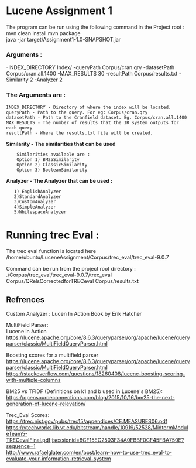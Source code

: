 # Lucene Assignment 1 
The program can be run using the following command in the Project root :
mvn clean install 
mvn package  
java -jar target/Assignment1-1.0-SNAPSHOT.jar

### Arguments : 
-INDEX_DIRECTORY Index/ -queryPath Corpus/cran.qry -datasetPath Corpus/cran.all.1400 -MAX_RESULTS 30  -resultPath Corpus/results.txt -Similarity 2 -Analyzer 2  


### The Arguments are : 
```
INDEX_DIRECTORY - Directory of where the index will be located.   
queryPath - Path to the query. For eg: Corpus/cran.qry  
datasetPath - Path to the Cranfield dataset. Eg. Corpus/cran.all.1400  
MAX_RESULTS - The number of results that the IR system outputs for each query  
resultPath - Where the results.txt file will be created. 
``` 

**Similarity - The similarities that can be used**  

        Similarities available are :  
        Option 1) BM25Similarity  
        Option 2) ClassicSimilarity  
        Option 3) BooleanSimilarity  
                
**Analyzer - The Analyzer that can be used :**  
```
   1) EnglishAnalyzer  
   2)StandardAnalyzer  
   3)CustomAnalyzer  
   4)SimpleAnalyzer  
   5)WhitespaceAnalyzer  
```           
# Running trec Eval : 

The trec eval function is located here /home/ubuntu/LuceneAssignment/Corpus/trec_eval/trec_eval-9.0.7

Command can be run from the project root directory :  
./Corpus/trec_eval/trec_eval-9.0.7/trec_eval Corpus/QRelsCorrectedforTRECeval Corpus/results.txt


## Refrences 

Custom Analyzer : Lucen In Action Book by Erik Hatcher


MultiField Parser:  
Lucene in Action 
https://lucene.apache.org/core/8.6.3/queryparser/org/apache/lucene/queryparser/classic/MultiFieldQueryParser.html

Boosting scores for a multifield parser 
https://lucene.apache.org/core/8.6.3/queryparser/org/apache/lucene/queryparser/classic/MultiFieldQueryParser.html
https://stackoverflow.com/questions/18260408/lucene-boosting-scoring-with-multiple-columns

BM25 vs TFIDF (Definitions on k1 and b used in Lucene's BM25):  
https://opensourceconnections.com/blog/2015/10/16/bm25-the-next-generation-of-lucene-relevation/

Trec_Eval Scores:
https://trec.nist.gov/pubs/trec15/appendices/CE.MEASURES06.pdf  
https://vtechworks.lib.vt.edu/bitstream/handle/10919/52528/MidtermModuleTeam5-TRECevalFinal.pdf;jsessionid=8CF15EC2503F34A0FBBF0CF45FBA750E?sequence=1  
http://www.rafaelglater.com/en/post/learn-how-to-use-trec_eval-to-evaluate-your-information-retrieval-system
